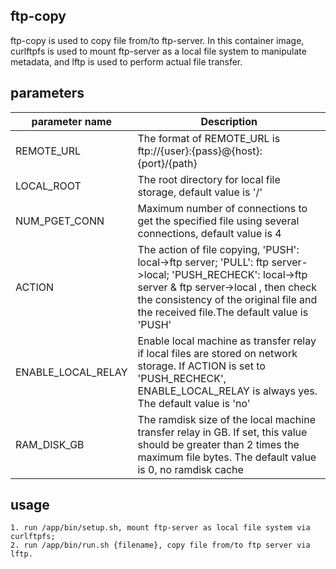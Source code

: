 ## ftp-copy

ftp-copy is used to copy file from/to ftp-server.
In this container image, curlftpfs is used to mount ftp-server as a local file system to manipulate metadata, and lftp is used to perform actual file transfer.

## parameters

| parameter name   | Description  |
|  ----  | ----  |
| REMOTE_URL  | The format of REMOTE_URL is ftp://{user}:{pass}@{host}:{port}/{path} |
| LOCAL_ROOT  | The root directory for local file storage, default value is '/' |
| NUM_PGET_CONN  | Maximum number of connections to get the specified file using several connections, default value is 4 |
| ACTION  | The action of file copying, 'PUSH': local->ftp server; 'PULL': ftp server->local; 'PUSH_RECHECK': local->ftp server & ftp server->local , then check the consistency of the original file and the received file.The default value is 'PUSH' |
| ENABLE_LOCAL_RELAY  | Enable local machine as transfer relay if local files are stored on network storage. If ACTION is set to 'PUSH_RECHECK', ENABLE_LOCAL_RELAY is always yes. The default value is 'no' |
| RAM_DISK_GB  | The ramdisk size of the local machine transfer relay in GB. If set, this value should be greater than 2 times the maximum file bytes. The default value is 0, no ramdisk cache |

## usage

```
1. run /app/bin/setup.sh, mount ftp-server as local file system via curlftpfs;
2. run /app/bin/run.sh {filename}, copy file from/to ftp server via lftp.
```
